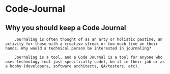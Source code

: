 # Code-Journal
  
  ## Why you should keep a Code Journal
      
        Journaling is often thought of as an arty or holistic pastime, an activity for those with a creative streak or too much time on their hands. Why would a technical person be interested in journaling?

        Journaling is a tool, and a Code Journal is a tool for anyone who uses technology (not just specifically code), be it in their job or as a hobby (developers, software architects, QA/testers, etc).